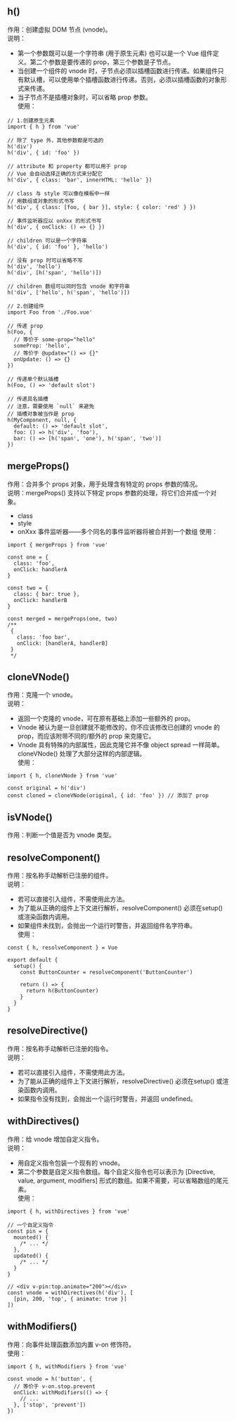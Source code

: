 ## h()
作用：创建虚拟 DOM 节点 (vnode)。  
说明：  
- 第一个参数既可以是一个字符串 (用于原生元素) 也可以是一个 Vue 组件定义。第二个参数是要传递的 prop，第三个参数是子节点。
- 当创建一个组件的 vnode 时，子节点必须以插槽函数进行传递。如果组件只有默认槽，可以使用单个插槽函数进行传递。否则，必须以插槽函数的对象形式来传递。
- 当子节点不是插槽对象时，可以省略 prop 参数。  
使用：  
```
// 1.创建原生元素
import { h } from 'vue'

// 除了 type 外，其他参数都是可选的
h('div')
h('div', { id: 'foo' })

// attribute 和 property 都可以用于 prop
// Vue 会自动选择正确的方式来分配它
h('div', { class: 'bar', innerHTML: 'hello' })

// class 与 style 可以像在模板中一样
// 用数组或对象的形式书写
h('div', { class: [foo, { bar }], style: { color: 'red' } })

// 事件监听器应以 onXxx 的形式书写
h('div', { onClick: () => {} })

// children 可以是一个字符串
h('div', { id: 'foo' }, 'hello')

// 没有 prop 时可以省略不写
h('div', 'hello')
h('div', [h('span', 'hello')])

// children 数组可以同时包含 vnode 和字符串
h('div', ['hello', h('span', 'hello')])

// 2.创建组件
import Foo from './Foo.vue'

// 传递 prop
h(Foo, {
  // 等价于 some-prop="hello"
  someProp: 'hello',
  // 等价于 @update="() => {}"
  onUpdate: () => {}
})

// 传递单个默认插槽
h(Foo, () => 'default slot')

// 传递具名插槽
// 注意，需要使用 `null` 来避免
// 插槽对象被当作是 prop
h(MyComponent, null, {
  default: () => 'default slot',
  foo: () => h('div', 'foo'),
  bar: () => [h('span', 'one'), h('span', 'two')]
})
```
## mergeProps()
作用：合并多个 props 对象，用于处理含有特定的 props 参数的情况。  
说明：mergeProps() 支持以下特定 props 参数的处理，将它们合并成一个对象。  
- class
- style
- onXxx 事件监听器——多个同名的事件监听器将被合并到一个数组
使用：  
```
import { mergeProps } from 'vue'

const one = {
  class: 'foo',
  onClick: handlerA
}

const two = {
  class: { bar: true },
  onClick: handlerB
}

const merged = mergeProps(one, two)
/**
 {
   class: 'foo bar',
   onClick: [handlerA, handlerB]
 }
 */
```
## cloneVNode()
作用：克隆一个 vnode。  
说明：  
- 返回一个克隆的 vnode，可在原有基础上添加一些额外的 prop。
- Vnode 被认为是一旦创建就不能修改的，你不应该修改已创建的 vnode 的 prop，而应该附带不同的/额外的 prop 来克隆它。
- Vnode 具有特殊的内部属性，因此克隆它并不像 object spread 一样简单。cloneVNode() 处理了大部分这样的内部逻辑。  
使用：  
```
import { h, cloneVNode } from 'vue'

const original = h('div')
const cloned = cloneVNode(original, { id: 'foo' }) // 添加了 prop
```
## isVNode()
作用：判断一个值是否为 vnode 类型。  
## resolveComponent()
作用：按名称手动解析已注册的组件。  
说明：  
- 若可以直接引入组件，不需使用此方法。
- 为了能从正确的组件上下文进行解析，resolveComponent() 必须在setup() 或渲染函数内调用。
- 如果组件未找到，会抛出一个运行时警告，并返回组件名字符串。  
使用：  
```
const { h, resolveComponent } = Vue

export default {
  setup() {
    const ButtonCounter = resolveComponent('ButtonCounter')

    return () => {
      return h(ButtonCounter)
    }
  }
}
```
## resolveDirective()
作用：按名称手动解析已注册的指令。  
说明：  
- 若可以直接引入组件，不需使用此方法。
- 为了能从正确的组件上下文进行解析，resolveDirective() 必须在setup() 或渲染函数内调用。
- 如果指令没有找到，会抛出一个运行时警告，并返回 undefined。  
## withDirectives()
作用：给 vnode 增加自定义指令。  
说明：  
- 用自定义指令包装一个现有的 vnode。
- 第二个参数是自定义指令数组。每个自定义指令也可以表示为 [Directive, value, argument, modifiers] 形式的数组。如果不需要，可以省略数组的尾元素。  
使用：  
```
import { h, withDirectives } from 'vue'

// 一个自定义指令
const pin = {
  mounted() {
    /* ... */
  },
  updated() {
    /* ... */
  }
}

// <div v-pin:top.animate="200"></div>
const vnode = withDirectives(h('div'), [
  [pin, 200, 'top', { animate: true }]
])
```
## withModifiers()
作用：向事件处理函数添加内置 v-on 修饰符。  
使用：  
```
import { h, withModifiers } from 'vue'

const vnode = h('button', {
  // 等价于 v-on.stop.prevent
  onClick: withModifiers(() => {
    // ...
  }, ['stop', 'prevent'])
})
```
